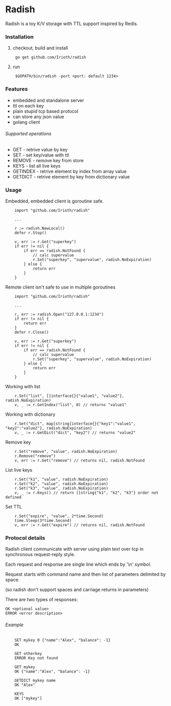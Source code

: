 # Radish

Radish is a toy K/V storage with TTL support inspired by Redis.

### Installation

1. checkout, build and install

		go get github.com/Irioth/radish

2. run

		$GOPATH/bin/radish -port <port: default 1234>

### Features

- embedded and standalone server
- ttl on each key
- plain stupid tcp based protocol
- can store any json value
- golang client

###### Supported operations

- GET <key>	              - retrive value by key
- SET <key> <ttl> <value> - set key/value with ttl
- REMOVE <key>            - remove key from store
- KEYS                    - list all live keys
- GETINDEX <key> <index>  - retrive element by index from array value
- GETDICT <dict> <key>    - retrive element by key from dictionary value

### Usage

Embedded, embedded client is goroutine safe.
```golang
	import "github.com/Irioth/radish"

	...

	r := radish.NewLocal()
	defer r.Stop()

	v, err := r.Get("superkey")
	if err != nil {
		if err == radish.NotFound {
			// calc supervalue
			r.Set("superkey", "supervalue", radish.NoExpiration)
		} else {
			return err
		}
	}
```

Remote client isn't safe to use in multiple goroutines
```golang
	import "github.com/Irioth/radish"

	...

	r, err := radish.Open("127.0.0.1:1234")
	if err != nil {
		return err
	}
	defer r.Close()

	v, err := r.Get("superkey")
	if err != nil {
		if err == radish.NotFound {
			// calc supervalue
			r.Set("superkey", "supervalue", radish.NoExpiration)
		} else {
			return err
		}
	}	
```

Working with list
```golang
	r.Set("list", []interface{}{"value1", "value2"}, radish.NoExpiration)
	v, _ := r.GetIndex("list", 0) // returns "value1"
```

Working with dictionary

```golang
	r.Set("dict", map[string]interface{}{"key1":"value1", "key2":"value2"}, radish.NoExpiration)
	v, _ := r.GetDict("dict", "key2") // returns "value2"
```

Remove key
```golang
	r.Set("remove", "value", radish.NoExpiration)
	r.Remove("remove")
	v, err := r.Get("remove") // returns nil, radish.NotFound
```

List live keys
```golang
	r.Set("k1", "value", radish.NoExpiration)
	r.Set("k2", "value", radish.NoExpiration)
	r.Set("k3", "value", radish.NoExpiration)
	v, _ := r.Keys() // return []string{"k1", "k2", "k3"} order not defined
```

Set TTL
```golang
	r.Set("expire", "value", 2*time.Second)
	time.Sleep(3*time.Second)
	v, err := r.Get("expire") // returns nil, radish.NotFound
```


### Protocol details

Radish client communicate with server using plain text over tcp in synchronous request-reply style.

Each request and response are single line which ends by '\n' symbol.

Request starts with command name and then list of parameters delimited by space. 

(so radish don't support spaces and carriage returns in parameters)

There are two types of responses: 

	OK <optional value>
	ERROR <error description>

###### Example

```
	SET mykey 0 {"name":"Alex", "balance": -1}
	OK

	GET otherkey
	ERROR Key not found

	GET mykey
	OK {"name":"Alex", "balance": -1}

	GETDICT mykey name
	OK "Alex"

	KEYS
	OK ["mykey"]
```


